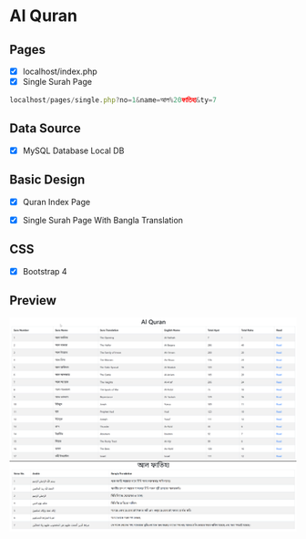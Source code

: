 # Al Quran

## Pages

- [x] localhost/index.php
- [x] Single Surah Page
```jsx
localhost/pages/single.php?no=1&name=আল%20ফাতিহা&ty=7
```

## Data Source
- [x] MySQL Database Local DB

## Basic Design
- [x] Quran Index Page
- [x] Single Surah Page With Bangla Translation


## CSS
- [x] Bootstrap 4

## Preview
<img src="index.png" />
<img src="fatiha.png" />